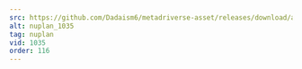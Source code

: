 ```yaml
---
src: https://github.com/Dadaism6/metadriverse-asset/releases/download/assetsv1.0.4/nuplan_1035.mp4
alt: nuplan_1035
tag: nuplan
vid: 1035
order: 116
---
```

